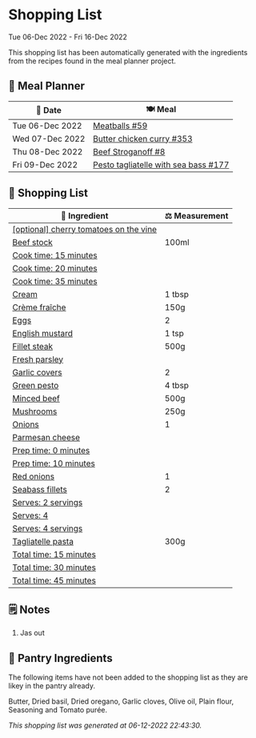 # Shopping List

Tue 06-Dec 2022 - Fri 16-Dec 2022

This shopping list has been automatically generated with the ingredients from the recipes found in the meal planner project.

## 📅 Meal Planner

|📅 Date| 🍽️ Meal|
|----|----|
|Tue 06-Dec 2022|[Meatballs #59](https://github.com/jcallaghan/The-Cookbook/issues/59)|
|Wed 07-Dec 2022|[Butter chicken curry #353](https://github.com/jcallaghan/The-Cookbook/issues/353)|
|Thu 08-Dec 2022|[Beef Stroganoff #8](https://github.com/jcallaghan/The-Cookbook/issues/8)|
|Fri 09-Dec 2022|[Pesto tagliatelle with sea bass #177](https://github.com/jcallaghan/The-Cookbook/issues/177)|

## 🛒 Shopping List

| 🍌 Ingredient| ⚖️ Measurement|
|----------|-----------|
|[[optional] cherry tomatoes on the vine](https://www.sainsburys.co.uk/gol-ui/SearchResults/[optional]%20cherry%20tomatoes%20on%20the%20vine)||
|[Beef stock](https://www.sainsburys.co.uk/gol-ui/SearchResults/Beef%20stock)|100ml|
|[Cook time:  15 minutes](https://www.sainsburys.co.uk/gol-ui/SearchResults/Cook%20time:%20%2015%20minutes)||
|[Cook time: 20 minutes](https://www.sainsburys.co.uk/gol-ui/SearchResults/Cook%20time:%2020%20minutes)||
|[Cook time: 35 minutes](https://www.sainsburys.co.uk/gol-ui/SearchResults/Cook%20time:%2035%20minutes)||
|[Cream](https://www.sainsburys.co.uk/gol-ui/SearchResults/Cream)|1 tbsp|
|[Crème fraîche](https://www.sainsburys.co.uk/gol-ui/SearchResults/Crème%20fraîche)|150g|
|[Eggs](https://www.sainsburys.co.uk/gol-ui/SearchResults/Eggs)|2|
|[English mustard](https://www.sainsburys.co.uk/gol-ui/SearchResults/English%20mustard)|1 tsp|
|[Fillet steak](https://www.sainsburys.co.uk/gol-ui/SearchResults/Fillet%20steak)|500g|
|[Fresh parsley](https://www.sainsburys.co.uk/gol-ui/SearchResults/Fresh%20parsley)||
|[Garlic covers](https://www.sainsburys.co.uk/gol-ui/SearchResults/Garlic%20covers)|2|
|[Green pesto](https://www.sainsburys.co.uk/gol-ui/SearchResults/Green%20pesto)|4 tbsp|
|[Minced beef](https://www.sainsburys.co.uk/gol-ui/SearchResults/Minced%20beef)|500g|
|[Mushrooms](https://www.sainsburys.co.uk/gol-ui/SearchResults/Mushrooms)|250g|
|[Onions](https://www.sainsburys.co.uk/gol-ui/SearchResults/Onions)|1|
|[Parmesan cheese](https://www.sainsburys.co.uk/gol-ui/SearchResults/Parmesan%20cheese)||
|[Prep time: 0 minutes](https://www.sainsburys.co.uk/gol-ui/SearchResults/Prep%20time:%200%20minutes)||
|[Prep time: 10 minutes](https://www.sainsburys.co.uk/gol-ui/SearchResults/Prep%20time:%2010%20minutes)||
|[Red onions](https://www.sainsburys.co.uk/gol-ui/SearchResults/Red%20onions)|1|
|[Seabass fillets](https://www.sainsburys.co.uk/gol-ui/SearchResults/Seabass%20fillets)|2|
|[Serves: 2 servings](https://www.sainsburys.co.uk/gol-ui/SearchResults/Serves:%202%20servings)||
|[Serves: 4](https://www.sainsburys.co.uk/gol-ui/SearchResults/Serves:%204)||
|[Serves: 4 servings](https://www.sainsburys.co.uk/gol-ui/SearchResults/Serves:%204%20servings)||
|[Tagliatelle pasta](https://www.sainsburys.co.uk/gol-ui/SearchResults/Tagliatelle%20pasta)|300g|
|[Total time: 15 minutes](https://www.sainsburys.co.uk/gol-ui/SearchResults/Total%20time:%2015%20minutes)||
|[Total time: 30 minutes](https://www.sainsburys.co.uk/gol-ui/SearchResults/Total%20time:%2030%20minutes)||
|[Total time: 45 minutes](https://www.sainsburys.co.uk/gol-ui/SearchResults/Total%20time:%2045%20minutes)||

## 🗒️ Notes

1. Jas out

## 🏪 Pantry Ingredients

The following items have not been added to the shopping list as they are likey in the pantry already.

Butter, Dried basil, Dried oregano, Garlic cloves, Olive oil, Plain flour, Seasoning and Tomato purée.


_This shopping list was generated at 06-12-2022 22:43:30._